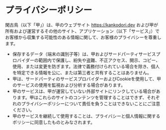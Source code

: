 # プライバシーポリシー

閑古鳥（以下「甲」）は、甲のウェブサイト https://kankodori.dev および甲が所有および運営するその他のサイト、アプリケーション（以下「サービス」）でお客様から収集する可能性のある情報に関して、お客様のプライバシーを尊重します。

- 保存するデータ（端末の識別子等）は、甲およびサードパーティサービスプロバイダーの範囲内で保護し、紛失や盗難、不正アクセス、開示、コピー、使用、または変更を防ぎます。法律で義務付けられている場合を除き、個人を特定できる情報を公に、または第三者と共有することはありません。
- 甲は、サードパーティのサービスプロバイダーおよびCookieを使用して、甲のサービスの使用を監視および分析する場合があります。
- 甲のサービスは、甲が運営していない外部サイトにリンクしている場合があります。甲はこれらのサイトのコンテンツを管理することはできず、それぞれのプライバシーポリシーについて責任を負うことはできないことにご注意ください。
- 甲のサービスを継続して使用することは、プライバシーと個人情報に関するポリシーに同意したものとみなされます。
